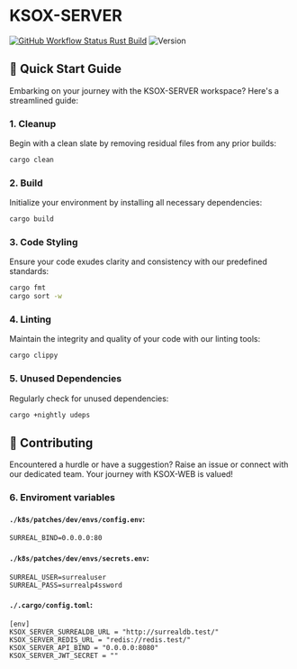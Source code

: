 

# KSOX-SERVER

[![GitHub Workflow Status Rust Build](https://github.com/visoftsolutions/ksox-server/actions/workflows/rust.yml/badge.svg)](https://github.com/visoftsolutions/ksox-server/actions/workflows/rust.yml)
![Version](https://img.shields.io/badge/version-0.1.0-blue)

## 🚀 Quick Start Guide

Embarking on your journey with the KSOX-SERVER workspace? Here's a streamlined guide:

### 1. **Cleanup**

Begin with a clean slate by removing residual files from any prior builds:

```sh
cargo clean
```

### 2. **Build**

Initialize your environment by installing all necessary dependencies:

```sh
cargo build
```

### 3. **Code Styling**

Ensure your code exudes clarity and consistency with our predefined standards:

```sh
cargo fmt
cargo sort -w
```

### 4. **Linting**

Maintain the integrity and quality of your code with our linting tools:

```sh
cargo clippy
```

### 5. **Unused Dependencies**

Regularly check for unused dependencies:

```sh
cargo +nightly udeps
```

## 🤝 Contributing

Encountered a hurdle or have a suggestion? Raise an issue or connect with our dedicated team. Your journey with KSOX-WEB is valued!

### 6. **Enviroment variables**

#### `./k8s/patches/dev/envs/config.env`:

```
SURREAL_BIND=0.0.0.0:80
```

#### `./k8s/patches/dev/envs/secrets.env`:

```
SURREAL_USER=surrealuser
SURREAL_PASS=surrealp4ssword
```

#### `./.cargo/config.toml`:

```
[env]
KSOX_SERVER_SURREALDB_URL = "http://surrealdb.test/"
KSOX_SERVER_REDIS_URL = "redis://redis.test/"
KSOX_SERVER_API_BIND = "0.0.0.0:8080"
KSOX_SERVER_JWT_SECRET = ""
```